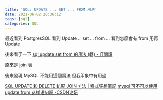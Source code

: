 ```yaml
---
title: 'SQL: UPDATE ... SET ... FROM 用法'
date: 2021-06-02 20:36:12
tags: [sql]
categories: SQL
---
```


最近看到 PostgresSQL 看到 Update ... set ... from ...
看到怎麼會有 from  用再 Update

<!--more-->

後來看了一下
[sql update set from 的用法 (轉) - IT閱讀](https://www.itread01.com/content/1499088123.html)

原來是 join 表

後來發現 MySQL 不能用這個寫法
但我印象中有用過

[SQL UPDATE 和 DELETE 趴配 JOIN 方法 | 程式狂想筆記](https://malagege.github.io/blog/2019/08/16/SQL-UPDATE-%E5%92%8C-DELETE-%E8%B6%B4%E9%85%8D-JOIN-%E6%96%B9%E6%B3%95/)
[mysql 可不可以使用 update from 这样语句啊 -CSDN论坛](https://bbs.csdn.net/topics/270012894)